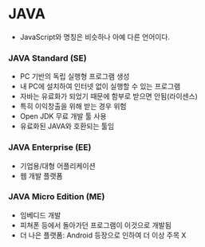 # JAVA
- JavaScript와 명칭은 비슷하나 아예 다른 언어이다.

### JAVA Standard (SE)
- PC 기반의 독립 실행형 프로그램 생성
- 내 PC에 설치하여 인터넷 없이 실행할 수 있는 프로그램
- 자바는 유료화가 되었기 때문에 함부로 받으면 안됨(라이센스)
- 특히 이익창출을 위해 받는 경우 위험
- Open JDK 무료 개발 툴 사용
- 유료화된 JAVA와 호환되는 툴임

### JAVA Enterprise (EE)
- 기업용/대형 어플리케이션
- 웹 개발 플랫폼

### JAVA Micro Edition (ME)
- 임베디드 개발
- 피쳐폰 등에서 돌아가던 프로그램이 이것으로 개발됨
- 더 나은 플랫폼: Android 등장으로 인하여 더 이상 주목 X